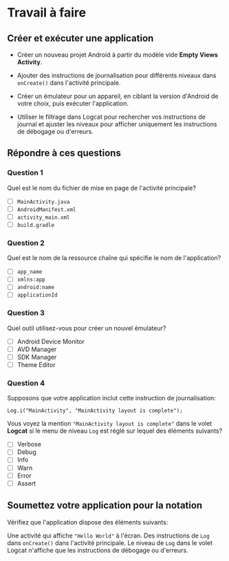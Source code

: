 # Travail à faire

## Créer et exécuter une application

* Créer un nouveau projet Android à partir du modèle vide **Empty Views Activity**.

* Ajouter des instructions de journalisation pour différents niveaux dans `onCreate()` dans l'activité principale.

* Créer un émulateur pour un appareil, en ciblant la version d'Android de votre choix, puis exécuter l'application.

* Utiliser le filtrage dans Logcat pour rechercher vos instructions de journal et ajuster les niveaux pour afficher uniquement les instructions de débogage ou d'erreurs.

## Répondre à ces questions

### **Question 1**

Quel est le nom du fichier de mise en page de l'activité principale?

- [ ] `MainActivity.java`
- [ ] `AndroidManifest.xml`
- [ ] `activity_main.xml`
- [ ] `build.gradle`

### **Question 2**

Quel est le nom de la ressource chaîne qui spécifie le nom de l'application?

- [ ] `app_name`
- [ ] `xmlns:app`
- [ ] `android:name`
- [ ] `applicationId`

### **Question 3**

Quel outil utilisez-vous pour créer un nouvel émulateur?

- [ ] Android Device Monitor
- [ ] AVD Manager
- [ ] SDK Manager
- [ ] Theme Editor

### **Question 4**

Supposons que votre application inclut cette instruction de journalisation:

```console
Log.i("MainActivity", "MainActivity layout is complete");
```

Vous voyez la mention `"MainActivity layout is complete"` dans le volet **Logcat** si le menu de niveau `Log` est réglé sur lequel des éléments suivants?

- [ ] Verbose
- [ ] Debug
- [ ] Info
- [ ] Warn
- [ ] Error
- [ ] Assert

## Soumettez votre application pour la notation

Vérifiez que l'application dispose des éléments suivants:

Une activité qui affiche `"Hello World"` à l'écran.
Des instructions de `Log` dans `onCreate()` dans l'activité principale.
Le niveau de `Log` dans le volet Logcat n'affiche que les instructions de débogage ou d'erreurs.
